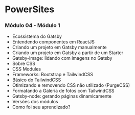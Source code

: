 # PowerSites

### Módulo 04 - Módulo 1
- Ecossistema do Gatsby
- Entendendo componentes em ReactJS
- Criando um projeto em Gatsby manualmente
- Criando um projeto em Gatsby a partir de um Starter
- Gatsby-image: lidando com imagens no Gatsby
- Sobre CSS
- CSS Modules
- Frameworks: Bootstrap e TailwindCSS
- Básico do TailwindCSS
- Otimizando e removendo CSS não utilizado (PurgeCSS)
- Formatando a Galeria de fotos com TailwindCSS
- Gatsby-node: gerando páginas dinamicamente
- Versões dos módulos
- Como foi seu aprendizado?